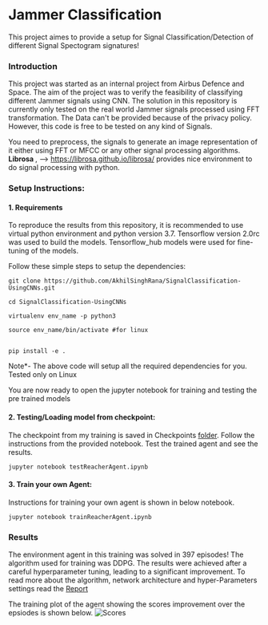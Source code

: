 # Jammer Classification

This project aimes to provide a setup for Signal Classification/Detection of different Signal Spectogram signatures!

### Introduction

This project was started as an internal project from Airbus Defence and Space. The aim of the project was to verify the feasibility of classifying different Jammer signals using CNN. The solution in this repository is currently only tested on the real world Jammer signals processed using FFT transformation. The Data can't be provided because of the privacy policy. However, this code is free to be tested on any kind of Signals.

You need to preprocess, the signals to generate an image representation of it either using FFT or MFCC or any other signal processing algorithms. <b> Librosa </b>, --> https://librosa.github.io/librosa/ provides nice environment to do signal processing with python.


### Setup Instructions:
#### 1. Requirements

To reproduce the results from this repository, it is recommended to use virtual python environment and python version 3.7. Tensorflow version 2.0rc was used to build the models. Tensorflow_hub models were used for fine-tuning of the models.

Follow these simple steps to setup the dependencies:

```shell
git clone https://github.com/AkhilSinghRana/SignalClassification-UsingCNNs.git

cd SignalClassification-UsingCNNs

virtualenv env_name -p python3

source env_name/bin/activate #for linux


pip install -e .

 ```

Note*- The above code will setup all the required dependencies for you. Tested only on Linux


    
You are now ready to open the jupyter notebook for training and testing the pre trained models

#### 2. Testing/Loading model from checkpoint:

The checkpoint from my training is saved in Checkpoints [folder](./Checkpoints). Follow the instructions from the provided notebook. Test the trained agent and see the results.

``` jupyter notebook testReacherAgent.ipynb ```

#### 3. Train your own Agent:

Instructions for training your own agent is shown in below notebook.

``` jupyter notebook trainReacherAgent.ipynb  ```
 


### Results

The environment agent in this training was solved in 397 episodes! The algorithm used for training was DDPG. The results were achieved after a careful hyperparameter tuning, leading to a significant improvement. To read more about the algorithm, network architecture and hyper-Parameters settings read the [Report](./Report.pdf)

The training plot of the agent showing the scores improvement over the epsiodes is shown below.
![Scores](./Results/ScoresPlot.png)

